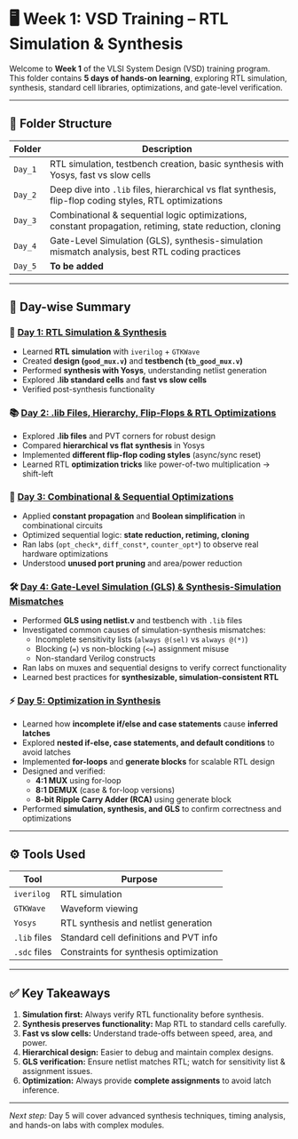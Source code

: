 # 🖥️ Week 1: VSD Training – RTL Simulation & Synthesis

Welcome to **Week 1** of the VLSI System Design (VSD) training program.  
This folder contains **5 days of hands-on learning**, exploring RTL simulation, synthesis, standard cell libraries, optimizations, and gate-level verification.  


---

## 📂 Folder Structure

| Folder       | Description |
| ------------ | ----------- |
| `Day_1`      | RTL simulation, testbench creation, basic synthesis with Yosys, fast vs slow cells |
| `Day_2`      | Deep dive into `.lib` files, hierarchical vs flat synthesis, flip-flop coding styles, RTL optimizations |
| `Day_3`      | Combinational & sequential logic optimizations, constant propagation, retiming, state reduction, cloning |
| `Day_4`      | Gate-Level Simulation (GLS), synthesis-simulation mismatch analysis, best RTL coding practices |
| `Day_5`      | **To be added** |

---

## 📘 Day-wise Summary

### 🚀 [Day 1: RTL Simulation & Synthesis](./Day_1)
- Learned **RTL simulation** with `iverilog` + `GTKWave`  
- Created **design (`good_mux.v`)** and **testbench (`tb_good_mux.v`)**  
- Performed **synthesis with Yosys**, understanding netlist generation  
- Explored **.lib standard cells** and **fast vs slow cells**  
- Verified post-synthesis functionality

### 📚 [Day 2: .lib Files, Hierarchy, Flip-Flops & RTL Optimizations](./Day_2)
- Explored **.lib files** and PVT corners for robust design  
- Compared **hierarchical vs flat synthesis** in Yosys  
- Implemented **different flip-flop coding styles** (async/sync reset)  
- Learned RTL **optimization tricks** like power-of-two multiplication → shift-left

### 🌟 [Day 3: Combinational & Sequential Optimizations](./Day_3)
- Applied **constant propagation** and **Boolean simplification** in combinational circuits  
- Optimized sequential logic: **state reduction, retiming, cloning**  
- Ran labs (`opt_check*`, `diff_const*`, `counter_opt*`) to observe real hardware optimizations  
- Understood **unused port pruning** and area/power reduction

### 🛠️ [Day 4: Gate-Level Simulation (GLS) & Synthesis-Simulation Mismatches](./Day_4)
- Performed **GLS using netlist.v** and testbench with `.lib` files  
- Investigated common causes of simulation-synthesis mismatches:
  - Incomplete sensitivity lists (`always @(sel)` vs `always @(*)`)  
  - Blocking (`=`) vs non-blocking (`<=`) assignment misuse  
  - Non-standard Verilog constructs  
- Ran labs on muxes and sequential designs to verify correct functionality  
- Learned best practices for **synthesizable, simulation-consistent RTL**

### ⚡ [Day 5: Optimization in Synthesis](./Day_5)
- Learned how **incomplete if/else and case statements** cause **inferred latches**  
- Explored **nested if-else, case statements, and default conditions** to avoid latches  
- Implemented **for-loops** and **generate blocks** for scalable RTL design  
- Designed and verified:
  - **4:1 MUX** using for-loop  
  - **8:1 DEMUX** (case & for-loop versions)  
  - **8-bit Ripple Carry Adder (RCA)** using generate block  
- Performed **simulation, synthesis, and GLS** to confirm correctness and optimizations

---

## ⚙️ Tools Used

| Tool          | Purpose |
| ------------- | ------- |
| `iverilog`    | RTL simulation |
| `GTKWave`     | Waveform viewing |
| `Yosys`       | RTL synthesis and netlist generation |
| `.lib` files  | Standard cell definitions and PVT info |
| `.sdc` files  | Constraints for synthesis optimization |

---

## ✅ Key Takeaways

1. **Simulation first:** Always verify RTL functionality before synthesis.  
2. **Synthesis preserves functionality:** Map RTL to standard cells carefully.  
3. **Fast vs slow cells:** Understand trade-offs between speed, area, and power.  
4. **Hierarchical design:** Easier to debug and maintain complex designs.  
5. **GLS verification:** Ensure netlist matches RTL; watch for sensitivity list & assignment issues.
6. **Optimization:** Always provide **complete assignments** to avoid latch inference.

---

*Next step:* Day 5 will cover advanced synthesis techniques, timing analysis, and hands-on labs with complex modules.
